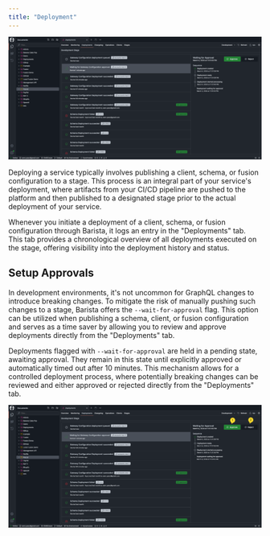 ```yaml
---
title: "Deployment"
---
```


![Deployment](./images/deployments-0.png)

Deploying a service typically involves publishing a client, schema, or fusion configuration to a stage. This process is an integral part of your service's deployment, where artifacts from your CI/CD pipeline are pushed to the platform and then published to a designated stage prior to the actual deployment of your service.

Whenever you initiate a deployment of a client, schema, or fusion configuration through Barista, it logs an entry in the "Deployments" tab. This tab provides a chronological overview of all deployments executed on the stage, offering visibility into the deployment history and status.

## Setup Approvals

In development environments, it's not uncommon for GraphQL changes to introduce breaking changes. To mitigate the risk of manually pushing such changes to a stage, Barista offers the `--wait-for-approval` flag. This option can be utilized when publishing a schema, client, or fusion configuration and serves as a time saver by allowing you to review and approve deployments directly from the "Deployments" tab.

Deployments flagged with `--wait-for-approval` are held in a pending state, awaiting approval. They remain in this state until explicitly approved or automatically timed out after 10 minutes. This mechanism allows for a controlled deployment process, where potentially breaking changes can be reviewed and either approved or rejected directly from the "Deployments" tab.

![Deployment](./images/deployments-1.png)
